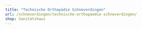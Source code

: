 ```yaml
---
title: "Technische Orthopädie Schneverdingen"
url: /schneverdingen/technische-orthopaedie-schneverdingen/
shop: Sanitätshaus
---
```

